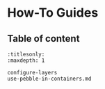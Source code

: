 # How-To Guides

## Table of content

```{toctree}
:titlesonly:
:maxdepth: 1

configure-layers
use-pebble-in-containers.md
```
